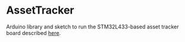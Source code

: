 # AssetTracker

Arduino library and sketch to run the STM32L433-based asset tracker board described [here]().
